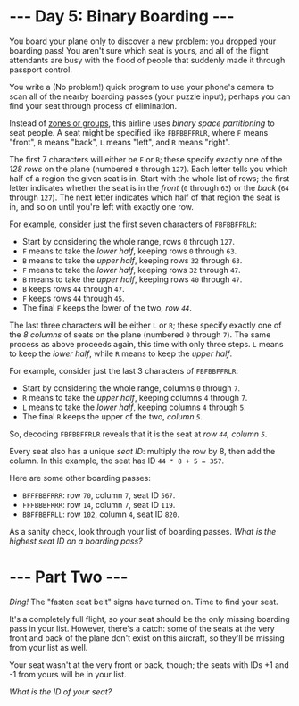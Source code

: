 ﻿# --- Day 5: Binary Boarding ---

You board your plane only to discover a new problem: you dropped your boarding pass! You aren't sure which seat is yours, and all of the flight attendants are busy with the flood of people that suddenly made it through passport control.

You write a (No problem!) quick program to use your phone's camera to scan all of the nearby boarding passes (your puzzle input); perhaps you can find your seat through process of elimination.

Instead of [zones or groups](https://www.youtube.com/watch?v=oAHbLRjF0vo), this airline uses *binary space partitioning* to seat people. A seat might be specified like ```FBFBBFFRLR```, where ```F``` means "front", ```B``` means "back", ```L``` means "left", and ```R``` means "right".

The first 7 characters will either be ```F``` or ```B```; these specify exactly one of the *128 rows* on the plane (numbered ```0``` through ```127```). Each letter tells you which half of a region the given seat is in. Start with the whole list of rows; the first letter indicates whether the seat is in the *front* (```0``` through ```63```) or the *back* (```64``` through ```127```). The next letter indicates which half of that region the seat is in, and so on until you're left with exactly one row.

For example, consider just the first seven characters of ```FBFBBFFRLR```:


* Start by considering the whole range, rows ```0``` through ```127```.
* ```F``` means to take the *lower half*, keeping rows ```0``` through ```63```.
* ```B``` means to take the *upper half*, keeping rows ```32``` through ```63```.
* ```F``` means to take the *lower half*, keeping rows ```32``` through ```47```.
* ```B``` means to take the *upper half*, keeping rows ```40``` through ```47```.
* ```B``` keeps rows ```44``` through ```47```.
* ```F``` keeps rows ```44``` through ```45```.
* The final ```F``` keeps the lower of the two, *row ```44```*.


The last three characters will be either ```L``` or ```R```; these specify exactly one of the *8 columns* of seats on the plane (numbered ```0``` through ```7```). The same process as above proceeds again, this time with only three steps.  ```L``` means to keep the *lower half*, while ```R``` means to keep the *upper half*.

For example, consider just the last 3 characters of ```FBFBBFFRLR```:


* Start by considering the whole range, columns ```0``` through ```7```.
* ```R``` means to take the *upper half*, keeping columns ```4``` through ```7```.
* ```L``` means to take the *lower half*, keeping columns ```4``` through ```5```.
* The final ```R``` keeps the upper of the two, *column ```5```*.


So, decoding ```FBFBBFFRLR``` reveals that it is the seat at *row ```44```, column ```5```*.

Every seat also has a unique *seat ID*: multiply the row by 8, then add the column. In this example, the seat has ID ```44 * 8 + 5 = 357```.

Here are some other boarding passes:


* ```BFFFBBFRRR```: row ```70```, column ```7```, seat ID ```567```.
* ```FFFBBBFRRR```: row ```14```, column ```7```, seat ID ```119```.
* ```BBFFBBFRLL```: row ```102```, column ```4```, seat ID ```820```.


As a sanity check, look through your list of boarding passes. *What is the highest seat ID on a boarding pass?*

# --- Part Two ---

*Ding!* The "fasten seat belt" signs have turned on. Time to find your seat.

It's a completely full flight, so your seat should be the only missing boarding pass in your list.  However, there's a catch: some of the seats at the very front and back of the plane don't exist on this aircraft, so they'll be missing from your list as well.

Your seat wasn't at the very front or back, though; the seats with IDs +1 and -1 from yours will be in your list.

*What is the ID of your seat?*
